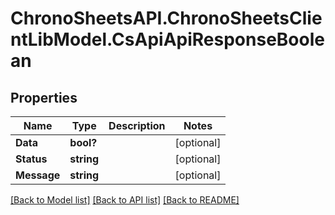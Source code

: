 # ChronoSheetsAPI.ChronoSheetsClientLibModel.CsApiApiResponseBoolean
## Properties

Name | Type | Description | Notes
------------ | ------------- | ------------- | -------------
**Data** | **bool?** |  | [optional] 
**Status** | **string** |  | [optional] 
**Message** | **string** |  | [optional] 

[[Back to Model list]](../README.md#documentation-for-models) [[Back to API list]](../README.md#documentation-for-api-endpoints) [[Back to README]](../README.md)

